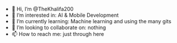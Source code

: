 - 👋 Hi, I’m @TheKhalifa200
- 👀 I’m interested in: AI & Mobile Development
- 🌱 I’m currently learning: Machine learning and using the many gits
- 💞️ I’m looking to collaborate on: nothing
- 📫 How to reach me: just through here

<!---
TheKhalifa200/TheKhalifa200 is a ✨ special ✨ repository because its `README.md` (this file) appears on your GitHub profile.
You can click the Preview link to take a look at your changes.
--->

